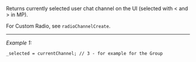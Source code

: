 Returns currently selected user chat channel on the UI (selected with < and > in MP).

For Custom Radio, see `radioChannelCreate`.


---
*Example 1:*
```sqf
_selected = currentChannel; // 3 - for example for the Group
```